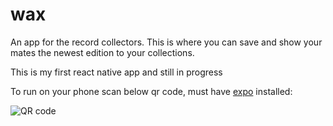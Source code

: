 # wax
An app for the record collectors.
This is where you can save and show your mates the newest edition to your collections.

This is my first react native app and still in progress

To run on your phone scan below qr code, must have [expo](https://apps.apple.com/us/app/expo-client/id982107779) installed:

![QR code](https://raw.githubusercontent.com/patlim/wax/master/app/assets/qr.png)

